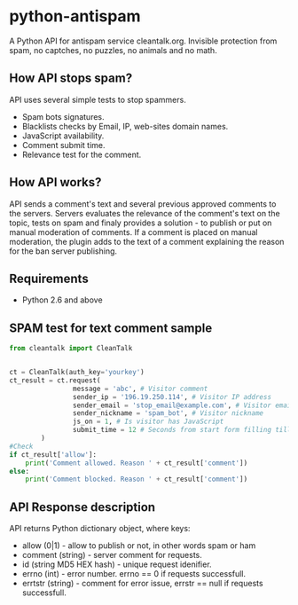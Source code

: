 python-antispam
============

A Python API for antispam service cleantalk.org. Invisible protection from spam, no captches, no puzzles, no animals and no math.

## How API stops spam?
API uses several simple tests to stop spammers.
  * Spam bots signatures.
  * Blacklists checks by Email, IP, web-sites domain names.
  * JavaScript availability.
  * Comment submit time.
  * Relevance test for the comment.

## How API works?
API sends a comment's text and several previous approved comments to the servers. Servers evaluates the relevance of the comment's text on the topic, tests on spam and finaly provides a solution - to publish or put on manual moderation of comments. If a comment is placed on manual moderation, the plugin adds to the text of a comment explaining the reason for the ban server publishing.

## Requirements

   * Python 2.6 and above 

## SPAM test for text comment sample 

```python
from cleantalk import CleanTalk


ct = CleanTalk(auth_key='yourkey')
ct_result = ct.request(
                message = 'abc', # Visitor comment
                sender_ip = '196.19.250.114', # Visitor IP address
                sender_email = 'stop_email@example.com', # Visitor email
                sender_nickname = 'spam_bot', # Visitor nickname
                js_on = 1, # Is visitor has JavaScript
                submit_time = 12 # Seconds from start form filling till the form POST
        )
#Check
if ct_result['allow']:
    print('Comment allowed. Reason ' + ct_result['comment'])
else:
    print('Comment blocked. Reason ' + ct_result['comment'])
```

## API Response description
API returns Python dictionary object, where keys:
  * allow (0|1) - allow to publish or not, in other words spam or ham
  * comment (string) - server comment for requests.
  * id (string MD5 HEX hash) - unique request idenifier.
  * errno (int) - error number. errno == 0 if requests successfull.
  * errtstr (string) - comment for error issue, errstr == null if requests successfull.
  
